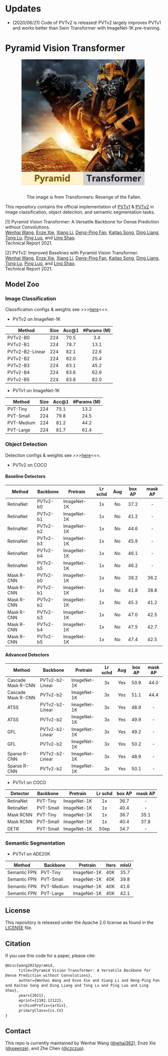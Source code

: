 # Updates
- (2020/06/21) Code of PVTv2 is released! PVTv2 largely improves PVTv1 and works better than Swin Transformer with ImageNet-1K pre-training.

# Pyramid Vision Transformer

<div align="center">
  <img width="400", src="./logo.png">
</div>
<p align="center">
  The image is from Transformers: Revenge of the Fallen.
</p>

This repository contains the official implementation of [PVTv1](https://arxiv.org/abs/2102.12122) & [PVTv2](https://whai362.github.io/resources/papers/PVTv2_Improved_Baselines_with_Pyramid_Vision_Transformer.pdf) in image classification, object detection, and semantic segmentation tasks.

[1] Pyramid Vision Transformer: A Versatile Backbone for Dense Prediction without Convolutions.<br>
[Wenhai Wang](https://whai362.github.io/), [Enze Xie](https://xieenze.github.io/), [Xiang Li](http://implus.github.io/), [Deng-Ping Fan](https://dpfan.net/), [Kaitao Song](https://scholar.google.com.hk/citations?user=LLk9dR8AAAAJ&hl=zh-CN), [Ding Liang](https://scholar.google.com.hk/citations?user=Dqjnn0gAAAAJ&hl=zh-CN), [Tong Lu](https://cs.nju.edu.cn/lutong/), [Ping Luo](http://luoping.me/), and [Ling Shao](https://scholar.google.com/citations?user=z84rLjoAAAAJ&hl=zh-CN).<br>
Technical Report 2021.

[2] PVTv2: Improved Baselines with Pyramid Vision Transformer.<br>
[Wenhai Wang](https://whai362.github.io/), [Enze Xie](https://xieenze.github.io/), [Xiang Li](http://implus.github.io/), [Deng-Ping Fan](https://dpfan.net/), [Kaitao Song](https://scholar.google.com.hk/citations?user=LLk9dR8AAAAJ&hl=zh-CN), [Ding Liang](https://scholar.google.com.hk/citations?user=Dqjnn0gAAAAJ&hl=zh-CN), [Tong Lu](https://cs.nju.edu.cn/lutong/), [Ping Luo](http://luoping.me/), and [Ling Shao](https://scholar.google.com/citations?user=z84rLjoAAAAJ&hl=zh-CN).<br>
Technical Report 2021.





## Model Zoo

### Image Classification

Classification configs & weights see >>>[here](classification/)<<<.

- PVTv2 on ImageNet-1K

| Method           | Size | Acc@1 | #Params (M) |
|------------------|:----:|:-----:|:-----------:|
| PVTv2-B0        |  224 |  70.5 |     3.4     |
| PVTv2-B1        |  224 |  78.7 |     13.1    |
| PVTv2-B2-Linear |  224 |  82.1 |     22.6    |
| PVTv2-B2        |  224 |  82.0 |     25.4    |
| PVTv2-B3        |  224 |  83.1 |     45.2    |
| PVTv2-B4        |  224 |  83.6 |     62.6    |
| PVTv2-B5        |  224 |  83.8 |     82.0    |

- PVTv1 on ImageNet-1K

| Method     | Size | Acc@1 | #Params (M) |
|------------|:----:|:-----:|:-----------:|
| PVT-Tiny   |  224 |  75.1 |     13.2    |
| PVT-Small  |  224 |  79.8 |     24.5    |
| PVT-Medium |  224 |  81.2 |     44.2    |
| PVT-Large  |  224 |  81.7 |     61.4    |


### Object Detection 

Detection configs & weights see >>>[here](detection/)<<<.


- PVTv2 on COCO

#### Baseline Detectors


|   Method   | Backbone | Pretrain    | Lr schd | Aug | box AP | mask AP |
|------------|----------|-------------|:-------:|:---:|:------:|:-------:|
|  RetinaNet | PVTv2-b0 | ImageNet-1K |    1x   |  No |  37.2  |    -    |
|  RetinaNet | PVTv2-b1 | ImageNet-1K |    1x   |  No |  41.2  |    -    |
|  RetinaNet | PVTv2-b2 | ImageNet-1K |    1x   |  No |  44.6  |    -    |
|  RetinaNet | PVTv2-b3 | ImageNet-1K |    1x   |  No |  45.9  |    -    |
|  RetinaNet | PVTv2-b4 | ImageNet-1K |    1x   |  No |  46.1  |    -    |
|  RetinaNet | PVTv2-b5 | ImageNet-1K |    1x   |  No |  46.2  |    -    |
| Mask R-CNN | PVTv2-b0 | ImageNet-1K |    1x   |  No |  38.2  |   36.2  |
| Mask R-CNN | PVTv2-b1 | ImageNet-1K |    1x   |  No |  41.8  |   38.8  |
| Mask R-CNN | PVTv2-b2 | ImageNet-1K |    1x   |  No |  45.3  |   41.2  |
| Mask R-CNN | PVTv2-b3 | ImageNet-1K |    1x   |  No |  47.0  |   42.5  |
| Mask R-CNN | PVTv2-b4 | ImageNet-1K |    1x   |  No |  47.5  |   42.7  |
| Mask R-CNN | PVTv2-b5 | ImageNet-1K |    1x   |  No |  47.4  |   42.5  |


#### Advanced Detectors


| Method             | Backbone        | Pretrain    | Lr schd | Aug | box AP | mask AP |
|--------------------|-----------------|-------------|:-------:|:---:|:------:|:-------:|
| Cascade Mask R-CNN | PVTv2-b2-Linear | ImageNet-1K |    3x   | Yes |  50.9  |   44.0  |
| Cascade Mask R-CNN | PVTv2-b2        | ImageNet-1K |    3x   | Yes |  51.1  |   44.4  |
| ATSS          | PVTv2-b2-Linear | ImageNet-1K |    3x   | Yes |  48.9  |   -   |
| ATSS          | PVTv2-b2        | ImageNet-1K |    3x   | Yes |  49.9  |   -   |
| GFL           | PVTv2-b2-Linear | ImageNet-1K |    3x   | Yes |  49.2  |   -   |
| GFL           | PVTv2-b2        | ImageNet-1K |    3x   | Yes |  50.2  |   -   |
| Sparse R-CNN  | PVTv2-b2-Linear | ImageNet-1K |    3x   | Yes |  48.9  |   -   |
| Sparse R-CNN  | PVTv2-b2        | ImageNet-1K |    3x   | Yes |  50.1  |   -   |

- PVTv1 on COCO

| Detector  | Backbone  | Pretrain    | Lr schd | box AP | mask AP |
|-----------|-----------|-------------|:-------:|:------:|:-------:|
| RetinaNet | PVT-Tiny  | ImageNet-1K |    1x   |  36.7  |    -    |
| RetinaNet | PVT-Small | ImageNet-1K |    1x   |  40.4  |    -    |
| Mask RCNN | PVT-Tiny  | ImageNet-1K |    1x   |  36.7  |   35.1  |
| Mask RCNN | PVT-Small | ImageNet-1K |    1x   |  40.4  |   37.8  |
| DETR      | PVT-Small | ImageNet-1K |   50ep  |  34.7  |    -    |


### Semantic Segmentation

- PVTv1 on ADE20K

| Method       | Backbone   | Pretrain    | Iters | mIoU |
|--------------|------------|-------------|-------|------|
| Semantic FPN | PVT-Tiny   | ImageNet-1K | 40K   | 35.7 |
| Semantic FPN | PVT-Small  | ImageNet-1K | 40K   | 39.8 |
| Semantic FPN | PVT-Medium | ImageNet-1K | 40K   | 41.6 |
| Semantic FPN | PVT-Large  | ImageNet-1K | 40K   | 42.1 |

## License
This repository is released under the Apache 2.0 license as found in the [LICENSE](LICENSE) file.


## Citation
If you use this code for a paper, please cite:

```
@misc{wang2021pyramid,
      title={Pyramid Vision Transformer: A Versatile Backbone for Dense Prediction without Convolutions}, 
      author={Wenhai Wang and Enze Xie and Xiang Li and Deng-Ping Fan and Kaitao Song and Ding Liang and Tong Lu and Ping Luo and Ling Shao},
      year={2021},
      eprint={2102.12122},
      archivePrefix={arXiv},
      primaryClass={cs.CV}
}
```

## Contact

This repo is currently maintained by Wenhai Wang ([@whai362](https://github.com/whai362)), Enze Xie ([@xieenze](https://github.com/xieenze)), and Zhe Chen ([@czczup](https://github.com/czczup)).
